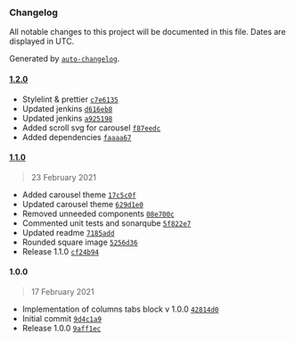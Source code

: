 ### Changelog

All notable changes to this project will be documented in this file. Dates are displayed in UTC.

Generated by [`auto-changelog`](https://github.com/CookPete/auto-changelog).

#### [1.2.0](https://github.com/eea/volto-columns-tabs-block/compare/1.1.0...1.2.0)

- Stylelint & prettier [`c7e6135`](https://github.com/eea/volto-columns-tabs-block/commit/c7e6135471f6ddf61ea58e285655565421bc7360)
- Updated jenkins [`d616eb8`](https://github.com/eea/volto-columns-tabs-block/commit/d616eb8959ad8efe76b3561538a64ebca7f6ca69)
- Updated jenkins [`a925198`](https://github.com/eea/volto-columns-tabs-block/commit/a925198b74bd3a52626f711b9bc26bf95c056f47)
- Added scroll svg for carousel [`f87eedc`](https://github.com/eea/volto-columns-tabs-block/commit/f87eedce73cde13c6351a93e168e33238351523a)
- Added dependencies [`faaaa67`](https://github.com/eea/volto-columns-tabs-block/commit/faaaa671ebd4c756666832604f657ab99a711efc)

#### [1.1.0](https://github.com/eea/volto-columns-tabs-block/compare/1.0.0...1.1.0)

> 23 February 2021

- Added carousel theme [`17c5c0f`](https://github.com/eea/volto-columns-tabs-block/commit/17c5c0f9486dac09521a18b87c964c1df38361cb)
- Updated carousel theme [`629d1e0`](https://github.com/eea/volto-columns-tabs-block/commit/629d1e04e1089b1cd2b2a83fbb8cf563e2b5bca3)
- Removed unneeded components [`08e700c`](https://github.com/eea/volto-columns-tabs-block/commit/08e700c8ac24d19207b3baabaea3eac4acdc054a)
- Commented unit tests and sonarqube [`5f822e7`](https://github.com/eea/volto-columns-tabs-block/commit/5f822e748daef3f5314a55e0ddc80a624c65a226)
- Updated readme [`7185add`](https://github.com/eea/volto-columns-tabs-block/commit/7185add1ad09b78ff1172c64fc854ba69f79365e)
- Rounded square image [`5256d36`](https://github.com/eea/volto-columns-tabs-block/commit/5256d36368cf6a3751fdce60b2591035e0f3fba6)
- Release 1.1.0 [`cf24b94`](https://github.com/eea/volto-columns-tabs-block/commit/cf24b944bcc6bd706a743cf2601d7f7ff399288f)

#### 1.0.0

> 17 February 2021

- Implementation of columns tabs block v 1.0.0 [`42814d0`](https://github.com/eea/volto-columns-tabs-block/commit/42814d0e2f441e37fa337b5e1632ffe5fb1f7460)
- Initial commit [`9d4c1a9`](https://github.com/eea/volto-columns-tabs-block/commit/9d4c1a93c8f1948267433aad8673b413f8eb8671)
- Release 1.0.0 [`9aff1ec`](https://github.com/eea/volto-columns-tabs-block/commit/9aff1ec6ca2fb332cbdcc59f693c3cbc4d24eb04)
